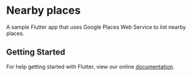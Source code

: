 # Nearby places

A sample Flutter app that uses Google Places Web Service to list nearby places.



## Getting Started

For help getting started with Flutter, view our online
[documentation](https://flutter.io/).
